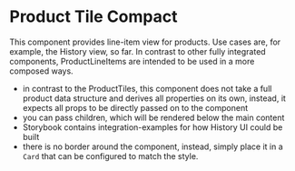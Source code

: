 # Product Tile Compact

This component provides line-item view for products. Use cases are, for example, the History view, so far.
In contrast to other fully integrated components, ProductLineItems are intended to be used in a more composed ways.

- in contrast to the ProductTiles, this component does not take a full product data structure and derives all properties on its own, instead, it expects all props to be directly passed on to the component
- you can pass children, which will be rendered below the main content
- Storybook contains integration-examples for how History UI could be built
- there is no border around the component, instead, simply place it in a `Card` that can be configured to match the style.
